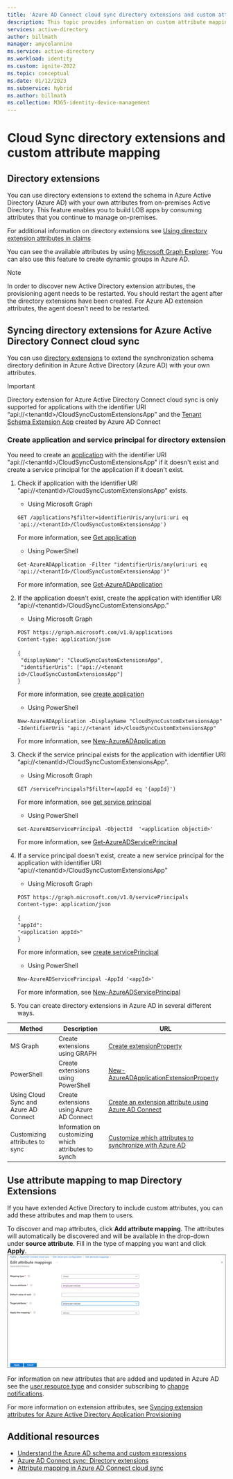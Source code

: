 ```yaml
---
title: 'Azure AD Connect cloud sync directory extensions and custom attribute mapping'
description: This topic provides information on custom attribute mapping in cloud sync.
services: active-directory
author: billmath
manager: amycolannino
ms.service: active-directory
ms.workload: identity
ms.custom: ignite-2022
ms.topic: conceptual
ms.date: 01/12/2023
ms.subservice: hybrid
ms.author: billmath
ms.collection: M365-identity-device-management
---
```




# Cloud Sync directory extensions and custom attribute mapping

## Directory extensions
You can use directory extensions to extend the schema in Azure Active Directory (Azure AD) with your own attributes from on-premises Active Directory. This feature enables you to build LOB apps by consuming attributes that you continue to manage on-premises. 

For additional information on directory extensions see [Using directory extension attributes in claims](../develop/active-directory-schema-extensions.md)

 You can see the available attributes by using [Microsoft Graph Explorer](https://developer.microsoft.com/graph/graph-explorer). You can also use this feature to create dynamic groups in Azure AD.

>[!NOTE]
> In order to discover new Active Directory extension attributes, the provisioning agent needs to be restarted.  You should restart the agent after the directory extensions have been created.  For Azure AD extension attributes, the agent doesn't need to be restarted.
 
## Syncing directory extensions for Azure Active Directory Connect cloud sync 

You can use [directory extensions](/graph/api/resources/extensionproperty?view=graph-rest-1.0&preserve-view=true) to extend the synchronization schema directory definition in Azure Active Directory (Azure AD) with your own attributes. 

>[!Important]
> Directory extension for Azure Active Directory Connect cloud sync is only supported for applications with the identifier URI “api://&LT;tenantId&GT;/CloudSyncCustomExtensionsApp” and the [Tenant Schema Extension App](../hybrid/how-to-connect-sync-feature-directory-extensions.md#configuration-changes-in-azure-ad-made-by-the-wizard) created by Azure AD Connect 

### Create application and service principal for directory extension 

You need to create an [application](/graph/api/resources/application?view=graph-rest-1.0&preserve-view=true) with the identifier URI "api://&LT;tenantId&GT;/CloudSyncCustomExtensionsApp" if it doesn't exist and create a service principal for the application if it doesn't exist. 


 1. Check if application with the identifier URI "api://&LT;tenantId&GT;/CloudSyncCustomExtensionsApp" exists. 

     - Using Microsoft Graph 

     ```
     GET /applications?$filter=identifierUris/any(uri:uri eq 'api://<tenantId>/CloudSyncCustomExtensionsApp')
     ```

     For more information, see [Get application](/graph/api/application-get?view=graph-rest-1.0&tabs=http&preserve-view=true)

     - Using PowerShell 
     
     ```
     Get-AzureADApplication -Filter "identifierUris/any(uri:uri eq 'api://<tenantId>/CloudSyncCustomExtensionsApp')"
     ```

     For more information, see [Get-AzureADApplication](/powershell/module/azuread/get-azureadapplication?view=azureadps-2.0&preserve-view=true)

 2. If the application doesn't exist, create the application with identifier URI “api://&LT;tenantId&GT;/CloudSyncCustomExtensionsApp.”

     - Using Microsoft Graph 
     ```
     POST https://graph.microsoft.com/v1.0/applications
     Content-type: application/json

     {
      "displayName": "CloudSyncCustomExtensionsApp",
      "identifierUris": ["api://<tenant id>/CloudSyncCustomExtensionsApp"]
     }
     ```
     For more information, see [create application](/graph/api/application-post-applications?view=graph-rest-1.0&tabs=http&preserve-view=true)

     - Using PowerShell 
     ```
     New-AzureADApplication -DisplayName "CloudSyncCustomExtensionsApp" -IdentifierUris "api://<tenant id>/CloudSyncCustomExtensionsApp"
     ```
     For more information, see [New-AzureADApplication](/powershell/module/azuread/new-azureadapplication?view=azureadps-2.0&preserve-view=true)

 

 3. Check if the service principal exists for the application with identifier URI “api://&LT;tenantId&GT;/CloudSyncCustomExtensionsApp”. 

     - Using Microsoft Graph 
     ```
     GET /servicePrincipals?$filter=(appId eq '{appId}')
     ```
     For more information, see [get service principal](/graph/api/serviceprincipal-get?view=graph-rest-1.0&tabs=http&preserve-view=true)

     - Using PowerShell 
     ```
     Get-AzureADServicePrincipal -ObjectId  '<application objectid>'
     ```
     For more information, see [Get-AzureADServicePrincipal](/powershell/module/azuread/get-azureadserviceprincipal?view=azureadps-2.0&preserve-view=true&preserve-view=true)
 

 4. If a service principal doesn't exist, create a new service principal for the application with identifier URI “api://&LT;tenantId&GT;/CloudSyncCustomExtensionsApp”

     - Using Microsoft Graph 
     ```
     POST https://graph.microsoft.com/v1.0/servicePrincipals
     Content-type: application/json

     {
     "appId": 
     "<application appId>"
     }
     ```
     For more information, see [create servicePrincipal](/graph/api/serviceprincipal-post-serviceprincipals?view=graph-rest-1.0&tabs=http&preserve-view=true)

     - Using PowerShell 
     
     ```
     New-AzureADServicePrincipal -AppId '<appId>'
     ```
     For more information, see [New-AzureADServicePrincipal](/powershell/module/azuread/new-azureadserviceprincipal?view=azureadps-2.0&preserve-view=true)
 
 5. You can create directory extensions in Azure AD in several different ways. 

|Method|Description|URL|
|-----|-----|-----|
|MS Graph|Create extensions using GRAPH|[Create extensionProperty](/graph/api/application-post-extensionproperty?view=graph-rest-1.0&tabs=http&preserve-view=true)|
|PowerShell|Create extensions using PowerShell|[New-AzureADApplicationExtensionProperty](/powershell/module/azuread/new-azureadapplicationextensionproperty?view=azureadps-2.0&preserve-view=true)| 
Using Cloud Sync and Azure AD Connect|Create extensions using Azure AD Connect|[Create an extension attribute using Azure AD Connect](https://learn.microsoft.com/azure/active-directory/app-provisioning/user-provisioning-sync-attributes-for-mapping#create-an-extension-attribute-using-azure-ad-connect)|
|Customizing attributes to sync|Information on customizing which attributes to synch|[Customize which attributes to synchronize with Azure AD](https://learn.microsoft.com/azure/active-directory/hybrid/how-to-connect-sync-feature-directory-extensions#customize-which-attributes-to-synchronize-with-azure-ad)

## Use attribute mapping to map Directory Extensions
If you have extended Active Directory to include custom attributes, you can add these attributes and map them to users.  

To discover and map attributes, click **Add attribute mapping**.  The attributes will automatically be discovered and will be available in the drop-down under **source attribute**.  Fill in the type of mapping you want and click **Apply**.
 [![Custom attribute mapping](media/custom-attribute-mapping/schema-1.png)](media/custom-attribute-mapping/schema-1.png#lightbox)

For information on new attributes that are added and updated in Azure AD see the [user resource type](https://docs.microsoft.com/graph/api/resources/user?view=graph-rest-1.0#properties&preserve-view=true) and consider subscribing to [change notifications](https://docs.microsoft.com/graph/webhooks).

For more information on extension attributes, see [Syncing extension attributes for Azure Active Directory Application Provisioning](../app-provisioning/user-provisioning-sync-attributes-for-mapping.md)

## Additional resources

- [Understand the Azure AD schema and custom expressions](concept-attributes.md)
- [Azure AD Connect sync: Directory extensions](../hybrid/how-to-connect-sync-feature-directory-extensions.md)
- [Attribute mapping in Azure AD Connect cloud sync](how-to-attribute-mapping.md)